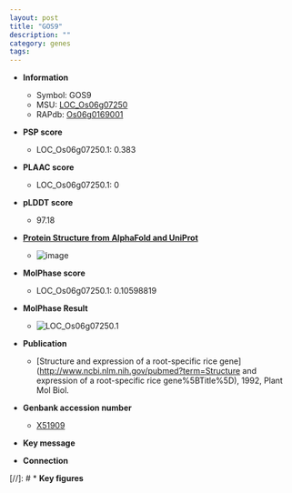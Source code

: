 ```yaml
---
layout: post
title: "GOS9"
description: ""
category: genes
tags: 
---
```


* **Information**  
    + Symbol: GOS9  
    + MSU: [LOC_Os06g07250](http://rice.plantbiology.msu.edu/cgi-bin/ORF_infopage.cgi?orf=LOC_Os06g07250)  
    + RAPdb: [Os06g0169001](http://rapdb.dna.affrc.go.jp/viewer/gbrowse_details/irgsp1?name=Os06g0169001)  

* **PSP score**  
    + LOC_Os06g07250.1: 0.383 

* **PLAAC score**  
    + LOC_Os06g07250.1: 0 

* **pLDDT score**
    + 97.18

* **[Protein Structure from AlphaFold and UniProt](https://www.uniprot.org/uniprotkb/C7J408/entry#structure)**
    + ![image](https://ricepsp.github.io/images/C/AF-C7J408-F1.png)

* **MolPhase score**
    + LOC_Os06g07250.1: 0.10598819

* **MolPhase Result**
    + ![LOC_Os06g07250.1](https://304243504.github.io/Pictures/LOC_Os06g/LOC_Os06g07250.1.png)

* **Publication**  
    + [Structure and expression of a root-specific rice gene](http://www.ncbi.nlm.nih.gov/pubmed?term=Structure and expression of a root-specific rice gene%5BTitle%5D), 1992, Plant Mol Biol.

* **Genbank accession number**  
    + [X51909](http://www.ncbi.nlm.nih.gov/nuccore/X51909)

* **Key message**  

* **Connection**  

[//]: # * **Key figures**  


